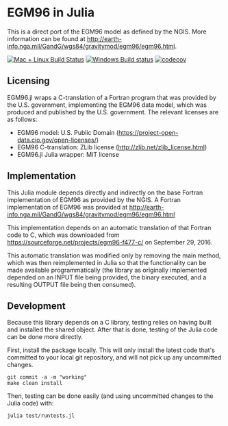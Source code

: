 # EGM96 in Julia

This is a direct port of the EGM96 model as defined by the NGIS.  More information can be
found at http://earth-info.nga.mil/GandG/wgs84/gravitymod/egm96/egm96.html.

[![Mac + Linux Build Status](https://travis-ci.org/peterjdolan/EGM96.jl.svg?branch=master)](https://travis-ci.org/peterjdolan/EGM96.jl)
[![Windows Build status](https://ci.appveyor.com/api/projects/status/khbxit8u1kva9qsk?svg=true)](https://ci.appveyor.com/project/peterjdolan/egm96-jl)
[![codecov](https://codecov.io/gh/peterjdolan/EGM96.jl/branch/master/graph/badge.svg)](https://codecov.io/gh/peterjdolan/EGM96.jl)

## Licensing

EGM96.jl wraps a C-translation of a Fortran program that was provided by the U.S.
government, implementing the EGM96 data model, which was produced and published by
the U.S. government. The relevant licenses are as follows:

 * EGM96 model: U.S. Public Domain (https://project-open-data.cio.gov/open-licenses/)
 * EGM96 C-translation: ZLib license (http://zlib.net/zlib_license.html)
 * EGM96.jl Julia wrapper: MIT license

## Implementation

This Julia module depends directly and indirectly on the base Fortran implementation of
EGM96 as provided by the NGIS.  A Fortran implementation of EGM96 was provided at
http://earth-info.nga.mil/GandG/wgs84/gravitymod/egm96/egm96.html

This implementation depends on an automatic translation of that Fortran code to C, which was
downloaded from https://sourceforge.net/projects/egm96-f477-c/ on September 29, 2016.

This automatic translation was modified only by removing the main method, which was then
reimplemented in Julia so that the functionality can be made available programmatically
(the library as originally implemented depended on an INPUT file being provided, the binary
executed, and a resulting OUTPUT file being then consumed).

## Development

Because this library depends on a C library, testing relies on having built and installed
the shared object.  After that is done, testing of the Julia code can be done more
directly.

First, install the package locally.  This will only install the latest code that's committed
to your local git repository, and will not pick up any uncommitted changes.
```
git commit -a -m "working"
make clean install
```

Then, testing can be done easily (and using uncommitted changes to the Julia code) with:
```
julia test/runtests.jl
```
